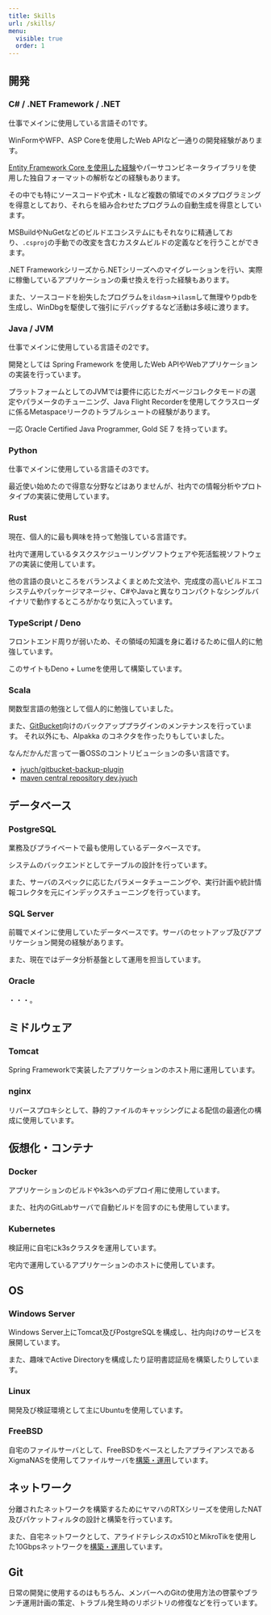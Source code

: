 ```yaml
---
title: Skills
url: /skills/
menu:
  visible: true
  order: 1
---
```


## 開発

### C# / .NET Framework / .NET

仕事でメインに使用している言語その1です。

WinFormやWFP、ASP Coreを使用したWeb APIなど一通りの開発経験があります。

[Entity Framework Core を使用した経験](https://jyuch.hatenablog.com/entry/2022/10/02/162005)やパーサコンビネータライブラリを使用した独自フォーマットの解析などの経験もあります。

その中でも特にソースコードや式木・ILなど複数の領域でのメタプログラミングを得意としており、それらを組み合わせたプログラムの自動生成を得意としています。

MSBuildやNuGetなどのビルドエコシステムにもそれなりに精通しており、`.csproj`の手動での改変を含むカスタムビルドの定義などを行うことができます。

.NET Frameworkシリーズから.NETシリーズへのマイグレーションを行い、実際に稼働しているアプリケーションの乗せ換えを行った経験もあります。

また、ソースコードを紛失したプログラムを`ildasm`→`ilasm`して無理やりpdbを生成し、WinDbgを駆使して強引にデバッグするなど活動は多岐に渡ります。

### Java / JVM

仕事でメインに使用している言語その2です。

開発としては Spring Framework を使用したWeb APIやWebアプリケーションの実装を行っています。

プラットフォームとしてのJVMでは要件に応じたガベージコレクタモードの選定やパラメータのチューニング、Java Flight Recorderを使用してクラスローダに係るMetaspaceリークのトラブルシュートの経験があります。

一応 Oracle Certified Java Programmer, Gold SE 7 を持っています。

### Python

仕事でメインに使用している言語その3です。

最近使い始めたので得意な分野などはありませんが、社内での情報分析やプロトタイプの実装に使用しています。

### Rust

現在、個人的に最も興味を持って勉強している言語です。

社内で運用しているタスクスケジューリングソフトウェアや死活監視ソフトウェアの実装に使用しています。

他の言語の良いところをバランスよくまとめた文法や、完成度の高いビルドエコシステムやパッケージマネージャ、C#やJavaと異なりコンパクトなシングルバイナリで動作するところがかなり気に入っています。

### TypeScript / Deno

フロントエンド周りが弱いため、その領域の知識を身に着けるために個人的に勉強しています。

このサイトもDeno + Lumeを使用して構築しています。

### Scala

関数型言語の勉強として個人的に勉強していました。

また、[GitBucket](https://github.com/gitbucket/gitbucket)向けのバックアッププラグインのメンテナンスを行っています。
それ以外にも、Alpakka のコネクタを作ったりもしていました。

なんだかんだ言って一番OSSのコントリビューションの多い言語です。

- [jyuch/gitbucket-backup-plugin](https://github.com/jyuch/gitbucket-backup-plugin)
- [maven central repository dev.jyuch](https://central.sonatype.com/namespace/dev.jyuch)

## データベース

### PostgreSQL

業務及びプライベートで最も使用しているデータベースです。

システムのバックエンドとしてテーブルの設計を行っています。

また、サーバのスペックに応じたパラメータチューニングや、実行計画や統計情報コレクタを元にインデックスチューニングを行っています。

### SQL Server

前職でメインに使用していたデータベースです。サーバのセットアップ及びアプリケーション開発の経験があります。

また、現在ではデータ分析基盤として運用を担当しています。

### Oracle

・・・。

## ミドルウェア

### Tomcat

Spring Frameworkで実装したアプリケーションのホスト用に運用しています。

### nginx

リバースプロキシとして、静的ファイルのキャッシングによる配信の最適化の構成に使用しています。

## 仮想化・コンテナ

### Docker

アプリケーションのビルドやk3sへのデプロイ用に使用しています。

また、社内のGitLabサーバで自動ビルドを回すのにも使用しています。

### Kubernetes

検証用に自宅にk3sクラスタを運用しています。

宅内で運用しているアプリケーションのホストに使用しています。

## OS

### Windows Server

Windows Server上にTomcat及びPostgreSQLを構成し、社内向けのサービスを展開しています。

また、趣味でActive Directoryを構成したり証明書認証局を構築したりしています。

### Linux

開発及び検証環境として主にUbuntuを使用しています。

### FreeBSD

自宅のファイルサーバとして、FreeBSDをベースとしたアプライアンスであるXigmaNASを使用してファイルサーバを[構築・運用](https://jyuch.hatenablog.com/entry/2022/01/30/175006)しています。

## ネットワーク

分離されたネットワークを構築するためにヤマハのRTXシリーズを使用したNAT及びパケットフィルタの設計と構築を行っています。

また、自宅ネットワークとして、アライドテレシスのx510とMikroTikを使用した10Gbpsネットワークを[構築・運用](https://jyuch.hatenablog.com/entry/2022/07/23/211721)しています。

## Git

日常の開発に使用するのはもちろん、メンバーへのGitの使用方法の啓蒙やブランチ運用計画の策定、トラブル発生時のリポジトリの修復などを行っています。
